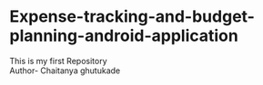 # Expense-tracking-and-budget-planning-android-application
This is my first Repository <br>
Author- Chaitanya ghutukade
